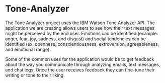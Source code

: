 # Tone-Analyzer

The Tone Analyzer project uses the IBM Watson Tone Analyzer API.  The application we are creating allows users to see how their text messages might be perceived by the end user.  Emotions can be identified (example: anger, fear, joy, sadness, and disgust) and social tendencies can be identified (ex: openness, conscientiousness, extroversion, agreeableness, and emotional range).  

Some of the common uses for the application would be to get feedback about the way you communicate through analyzing emails, text messages, and chat logs.  Once the user receives feedback they can fine-tune their writing or tone to their liking. 
